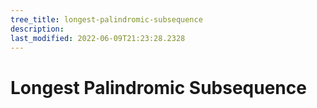```yaml
---
tree_title: longest-palindromic-subsequence
description: 
last_modified: 2022-06-09T21:23:28.2328
---
```


# Longest Palindromic Subsequence
